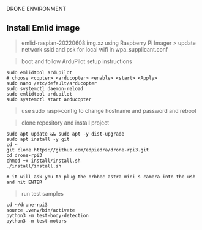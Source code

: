 DRONE ENVIRONMENT

Install Emlid image
-------------------------------------------------------------------
> emlid-raspian-20220608.img.xz using Raspberry Pi Imager
    > update network ssid and psk for local wifi in wpa_supplicant.conf

> boot and follow ArduPilot setup instructions
```
sudo emlidtool ardupilot
# choose <copter> <arducopter> <enable> <start> <Apply>
sudo nano /etc/default/arducopter
sudo systemctl daemon-reload
sudo emlidtool ardupilot
sudo systemctl start arducopter
```

> use sudo raspi-config to change hostname and password and reboot

> clone repository and install project
```
sudo apt update && sudo apt -y dist-upgrade
sudo apt install -y git
cd ~
git clone https://github.com/edpiedra/drone-rpi3.git
cd drone-rpi3
chmod +x install/install.sh
./install/install.sh

# it will ask you to plug the orbbec astra mini s camera into the usb and hit ENTER
```

> run test samples
```
cd ~/drone-rpi3
source .venv/bin/activate
python3 -m test-body-detection
python3 -m test-motors
```